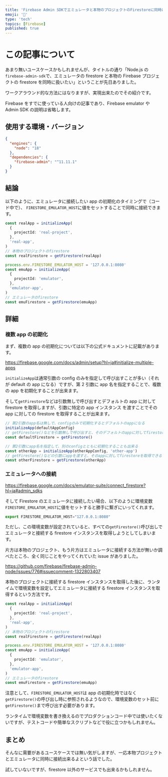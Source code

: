 ```yaml
---
title: 'Firebase Admin SDKでエミュレータと本物のプロジェクトのFirestoreに同時に接続する'
emoji: '🧪'
type: 'tech'
topics: [Firebase]
published: true
---
```


# この記事について

あまり無いユースケースかもしれませんが、タイトルの通り「Node.js の`firebase-admin-sdk`で、エミュレータの firestore と本物の Firebase プロジェクトの firestore を同時に扱いたい」ということが先日ありました。

ワークアラウンド的な方法にはなりますが、実現出来たのでその紹介です。

Firebase をすでに使っている人向けの記事であり、Firebase emulator や Admin SDK の説明は省略します。

## 使用する環境・バージョン

```json
{
  "engines": {
    "node": "18"
  },
  "dependencies": {
    "firebase-admin": "^11.11.1"
  }
}
```

## 結論

以下のように、エミュレータに接続したい app の初期化のタイミングで（コード中で）、 `FIRESTORE_EMULATOR_HOST`に値をセットすることで同時に接続できます。

```ts
const realApp = initializeApp(
  {
    projectId: 'real-project',
  },
  'real-app',
)
// 本物のプロジェクトのfirestore
const realFirestore = getFirestore(realApp)

process.env.FIRESTORE_EMULATOR_HOST = '127.0.0.1:8080'
const emuApp = initializeApp(
  {
    projectId: 'emulator',
  },
  'emulator-app',
)
// エミュレータのfirestore
const emuFirestore = getFirestore(emuApp)
```

## 詳細

### 複数 app の初期化

まず、複数の app の初期化については以下の公式ドキュメントに記載があります。

https://firebase.google.com/docs/admin/setup?hl=ja#initialize-multiple-apps

`initializeApp`は通常引数の config のみを指定して呼び出すことが多い（それが default の app になる）ですが、第 2 引数に app 名を指定することで、複数の app を初期化することが出来ます。

そして`getFirestore`などは引数無しで呼び出すとデフォルトの app に対して firestore を取得しますが、引数に特定の app インスタンス を渡すことでその app に対しての firestore を取得することが出来ます。

```ts
// 第2引数のapp名は無しで、configのみで初期化するとデフォルトのappになる
initializeApp(defaultAppConfig)
// getFirestore()などを引数無しで呼び出すと、そのデフォルトのappに対してfirestoreを取得する
const defaultFirestore = getFirestore()

// 第2引数にapp名を指定して、別のconfigとともに初期化することも出来る
const otherApp = initializeApp(otherAppConfig, 'other-app')
// getFirestore()などの引数にappを渡すと、そのappに対してfirestoreを取得できる
const otherFirestore = getFirestore(otherApp)
```

### エミュレータへの接続

https://firebase.google.com/docs/emulator-suite/connect_firestore?hl=ja#admin_sdks

そして Firestore のエミュレータに接続したい場合、以下のように環境変数`FIRESTORE_EMULATOR_HOST`に値をセットすると勝手に繋ぎにいってくれます。

```ts
export FIRESTORE_EMULATOR_HOST="127.0.0.1:8080"
```

ただし、この環境変数が設定されていると、すべての`getFirestore()`呼び出しでエミュレータと接続する firestore インスタンスを取得しようとしてしまいます。

片方は本物のプロジェクト、もう片方はエミュレータに接続する方法が無いか調べたところ、全く同じことをやってくれていた issue がありました。

https://github.com/firebase/firebase-admin-node/issues/776#issuecomment-1322803407

本物のプロジェクトに接続する firestore インスタンスを取得した後に、ランタイムで環境変数を設定してエミュレータに接続する firestore インスタンスを取得するという方法です。

```ts
const realApp = initializeApp(
  {
    projectId: 'real-project',
  },
  'real-app',
)
// 本物のプロジェクトのfirestore
const realFirestore = getFirestore(realApp)

process.env.FIRESTORE_EMULATOR_HOST = '127.0.0.1:8080'
const emuApp = initializeApp(
  {
    projectId: 'emulator',
  },
  'emulator-app',
)
// エミュレータのfirestore
const emuFirestore = getFirestore(emuApp)
```

注意として、`FIRESTORE_EMULATOR_HOST`は app の初期化時ではなく`getFirestore()`の呼び出し時に参照されるようなので、環境変数のセット前に`getFirestore()`まで呼び出す必要があります。

ランタイムで環境変数を書き換えるのでプロダクションコード中では使いたくないですが、テストコードや簡単なスクリプトなどで役に立つかもしれません。

## まとめ

そんなに需要があるユースケースでは無い気がしますが、一応本物プロジェクトとエミュレータに同時に接続出来るよという話でした。

試していないですが、firestore 以外のサービスでも出来るかもしれません。
